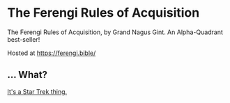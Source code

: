 # The Ferengi Rules of Acquisition

The Ferengi Rules of Acquisition, by Grand Nagus Gint.  An Alpha-Quadrant best-seller!

Hosted at https://ferengi.bible/


## ... What?

[It's a Star Trek thing.](https://memory-alpha.fandom.com/wiki/Rules_of_Acquisition)
